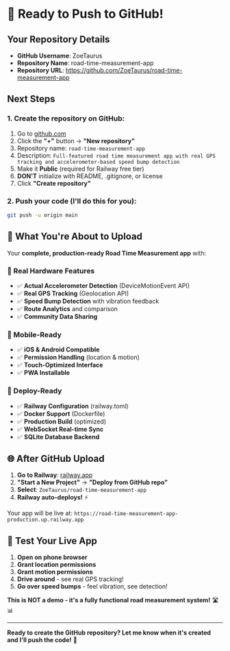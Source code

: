 # 🚀 Ready to Push to GitHub!

## Your Repository Details
- **GitHub Username**: ZoeTaurus
- **Repository Name**: road-time-measurement-app
- **Repository URL**: https://github.com/ZoeTaurus/road-time-measurement-app

## Next Steps

### 1. Create the repository on GitHub:
1. Go to [github.com](https://github.com)
2. Click the **"+"** button → **"New repository"**
3. Repository name: `road-time-measurement-app`
4. Description: `Full-featured road time measurement app with real GPS tracking and accelerometer-based speed bump detection`
5. Make it **Public** (required for Railway free tier)
6. **DON'T** initialize with README, .gitignore, or license
7. Click **"Create repository"**

### 2. Push your code (I'll do this for you):
```bash
git push -u origin main
```

## 🎉 What You're About to Upload

Your **complete, production-ready Road Time Measurement app** with:

### 🔧 Real Hardware Features
- ✅ **Actual Accelerometer Detection** (DeviceMotionEvent API)
- ✅ **Real GPS Tracking** (Geolocation API)
- ✅ **Speed Bump Detection** with vibration feedback
- ✅ **Route Analytics** and comparison
- ✅ **Community Data Sharing**

### 📱 Mobile-Ready
- ✅ **iOS & Android Compatible**
- ✅ **Permission Handling** (location & motion)
- ✅ **Touch-Optimized Interface**
- ✅ **PWA Installable**

### 🚀 Deploy-Ready
- ✅ **Railway Configuration** (railway.toml)
- ✅ **Docker Support** (Dockerfile)
- ✅ **Production Build** (optimized)
- ✅ **WebSocket Real-time Sync**
- ✅ **SQLite Database Backend**

## 🌐 After GitHub Upload

1. **Go to Railway**: [railway.app](https://railway.app)
2. **"Start a New Project"** → **"Deploy from GitHub repo"**
3. **Select**: `ZoeTaurus/road-time-measurement-app`
4. **Railway auto-deploys!** ⚡

Your app will be live at: `https://road-time-measurement-app-production.up.railway.app`

## 📱 Test Your Live App

1. **Open on phone browser**
2. **Grant location permissions**
3. **Grant motion permissions**
4. **Drive around** - see real GPS tracking!
5. **Go over speed bumps** - feel vibration, see detection!

**This is NOT a demo - it's a fully functional road measurement system!** 🛣️📊

---

**Ready to create the GitHub repository? Let me know when it's created and I'll push the code!** 🚀
